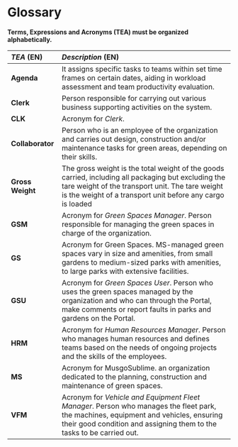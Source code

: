 # Glossary

**Terms, Expressions and Acronyms (TEA) must be organized alphabetically.**

| **_TEA_** (EN)   | **_Description_** (EN)                                                                                                                                                                                                                                                                                                                                                                                                                                                                                                                                                                 |                                       
|:-----------------|:---------------------------------------------------------------------------------------------------------------------------------------------------------------------------------------------------------------------------------------------------------------------------------------------------------------------------------------------------------------------------------------------------------------------------------------------------------------------------------------------------------------------------------------------------------------------------------------|
| **Agenda**       | It assigns specific tasks to teams within set time frames on certain dates, aiding in workload assessment and team productivity evaluation.                                                                                                                                                                                                                                                                                                                                                                                                                                            |
| **Clerk**        | Person responsible for carrying out various business supporting activities on the system.                                                                                                                                                                                                                                                                                                                                                                                                                                                                                              |
| **CLK**          | Acronym for _Clerk_.                                                                                                                                                                                                                                                                                                                                                                                                                                                                                                                                                                   |
| **Collaborator** | Person who is an employee of the organization and carries out design, construction and/or maintenance tasks for green areas, depending on their skills.                                                                                                                                                                                                                                                                                                                                                                                                                                |
| **Gross Weight** | The gross weight is the total weight of the goods carried, including all packaging but excluding the tare weight of the transport unit. The tare weight is the weight of a transport unit before any cargo is loaded                                                                                                                                                                                                                                                                                                                                                                   |
| **GSM**          | Acronym for _Green Spaces Manager_.  Person responsible for managing the green spaces in charge of the organization.                                                                                                                                                                                                                                                                                                                                                                                                                                                                   |
| **GS**           | Acronym for Green Spaces. MS-managed green spaces vary in size and amenities, from small gardens to medium-sized parks with amenities, to large parks with extensive facilities.                                                                                                                                                                                                                                                                                                                                                                                                       |
| **GSU**          | Acronym for _Green Spaces User_.  Person who uses the green spaces managed by the organization and who can through the Portal, make comments or report faults in parks and gardens on the Portal.                                                                                                                                                                                                                                                                                                                                                                                      |
| **HRM**          | Acronym for _Human Resources Manager_.  Person who manages human resources and defines teams based on the needs of ongoing projects and the skills of the employees.                                                                                                                                                                                                                                                                                                                                                                                                                   |
| **MS**           | Acronym for MusgoSublime. an organization dedicated to the planning, construction and maintenance of green spaces.                                                                                                                                                                                                                                                                                                                                                                                                                                                                     |
| **VFM**          | Acronym for _Vehicle and Equipment Fleet Manager_.  Person who manages the fleet park, the machines, equipment and vehicles, ensuring their good condition and assigning them to the tasks to be carried out.                                                                                                                                                                                                                                                                                                                                                                          |
  








